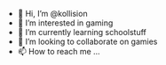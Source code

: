 - 👋 Hi, I’m @kollision
- 👀 I’m interested in gaming
- 🌱 I’m currently learning schoolstuff
- 💞️ I’m looking to collaborate on gamies
- 📫 How to reach me ...

<!---
OsamaBinladenn/OsamaBinladenn is a ✨ special ✨ repository because its `README.md` (this file) appears on your GitHub profile.
You can click the Preview link to take a look at your changes.
--->
